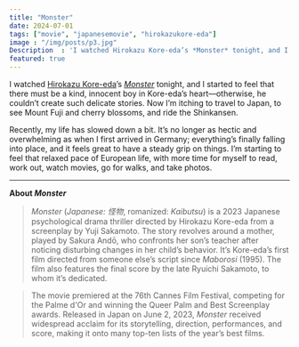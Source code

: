 ```yaml
---
title: "Monster"
date: 2024-07-01
tags: ["movie", "japanesemovie", "hirokazukore-eda"]
image : "/img/posts/p3.jpg"
Description  : 'I watched Hirokazu Kore-eda’s *Monster* tonight, and I started to feel that there must be a kind, innocent boy in Kore-eda’s heart—otherwise ...'
featured: true
---
```

I watched [Hirokazu Kore-eda](https://en.wikipedia.org/wiki/Hirokazu_Kore-eda)’s [*Monster*](https://en.wikipedia.org/wiki/Monster_(2023_film)) tonight, and I started to feel that there must be a kind, innocent boy in Kore-eda’s heart—otherwise, he couldn’t create such delicate stories. Now I’m itching to travel to Japan, to see Mount Fuji and cherry blossoms, and ride the Shinkansen.

Recently, my life has slowed down a bit. It’s no longer as hectic and overwhelming as when I first arrived in Germany; everything’s finally falling into place, and it feels great to have a steady grip on things. I’m starting to feel that relaxed pace of European life, with more time for myself to read, work out, watch movies, go for walks, and take photos.

---

**About *Monster***  
> *Monster* (*Japanese: 怪物*, romanized: *Kaibutsu*) is a 2023 Japanese psychological drama thriller directed by Hirokazu Kore-eda from a screenplay by Yuji Sakamoto. The story revolves around a mother, played by Sakura Andō, who confronts her son’s teacher after noticing disturbing changes in her child’s behavior. It’s Kore-eda’s first film directed from someone else’s script since *Maborosi* (1995). The film also features the final score by the late Ryuichi Sakamoto, to whom it’s dedicated.

> The movie premiered at the 76th Cannes Film Festival, competing for the Palme d'Or and winning the Queer Palm and Best Screenplay awards. Released in Japan on June 2, 2023, *Monster* received widespread acclaim for its storytelling, direction, performances, and score, making it onto many top-ten lists of the year’s best films.